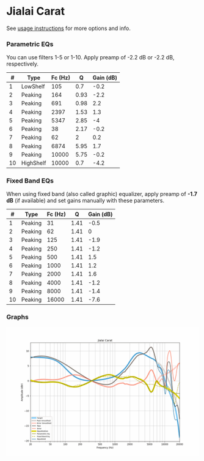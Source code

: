 # Jialai Carat
See [usage instructions](https://github.com/jaakkopasanen/AutoEq#usage) for more options and info.

### Parametric EQs
You can use filters 1-5 or 1-10. Apply preamp of -2.2 dB or -2.2 dB, respectively.

|   # | Type      |   Fc (Hz) |    Q |   Gain (dB) |
|-----|-----------|-----------|------|-------------|
|   1 | LowShelf  |       105 | 0.7  |        -0.2 |
|   2 | Peaking   |       164 | 0.93 |        -2.2 |
|   3 | Peaking   |       691 | 0.98 |         2.2 |
|   4 | Peaking   |      2397 | 1.53 |         1.3 |
|   5 | Peaking   |      5347 | 2.85 |        -4   |
|   6 | Peaking   |        38 | 2.17 |        -0.2 |
|   7 | Peaking   |        62 | 2    |         0.2 |
|   8 | Peaking   |      6874 | 5.95 |         1.7 |
|   9 | Peaking   |     10000 | 5.75 |        -0.2 |
|  10 | HighShelf |     10000 | 0.7  |        -4.2 |

### Fixed Band EQs
When using fixed band (also called graphic) equalizer, apply preamp of **-1.7 dB** (if available) and set gains manually with these parameters.

|   # | Type    |   Fc (Hz) |    Q |   Gain (dB) |
|-----|---------|-----------|------|-------------|
|   1 | Peaking |        31 | 1.41 |        -0.5 |
|   2 | Peaking |        62 | 1.41 |         0   |
|   3 | Peaking |       125 | 1.41 |        -1.9 |
|   4 | Peaking |       250 | 1.41 |        -1.2 |
|   5 | Peaking |       500 | 1.41 |         1.5 |
|   6 | Peaking |      1000 | 1.41 |         1.2 |
|   7 | Peaking |      2000 | 1.41 |         1.6 |
|   8 | Peaking |      4000 | 1.41 |        -1.2 |
|   9 | Peaking |      8000 | 1.41 |        -1.4 |
|  10 | Peaking |     16000 | 1.41 |        -7.6 |

### Graphs
![](./Jialai%20Carat.png)
